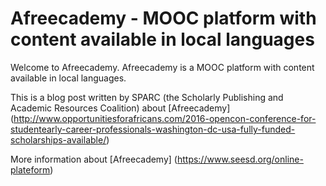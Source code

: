 Afreecademy - MOOC platform with content available in local languages
============

Welcome to Afreecademy. Afreecademy is a MOOC platform with content available in local languages. 

This is a blog post written by SPARC (the Scholarly Publishing and Academic Resources Coalition) about [Afreecademy] (http://www.opportunitiesforafricans.com/2016-opencon-conference-for-studentearly-career-professionals-washington-dc-usa-fully-funded-scholarships-available/)

More information about [Afreecademy] (https://www.seesd.org/online-plateform)

